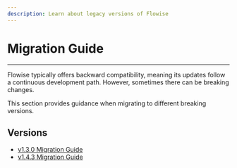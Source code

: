```yaml
---
description: Learn about legacy versions of Flowise
---
```


# Migration Guide

***

Flowise typically offers backward compatibility, meaning its updates follow a continuous development path. However, sometimes there can be breaking changes.

This section provides guidance when migrating to different breaking versions.

## Versions

* [v1.3.0 Migration Guide](v1.3.0-migration-guide.md)
* [v1.4.3 Migration Guide](v1.4.3-migration-guide.md)
